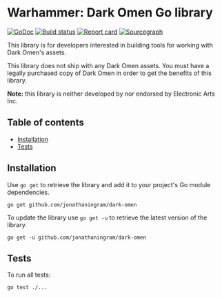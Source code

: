# Warhammer: Dark Omen Go library

[![GoDoc](https://godoc.org/github.com/jonathaningram/dark-omen?status.svg)](http://godoc.org/github.com/jonathaningram/dark-omen)
[![Build status](https://travis-ci.org/jonathaningram/dark-omen.svg?branch=master)](https://travis-ci.org/jonathaningram/dark-omen)
[![Report card](https://goreportcard.com/badge/github.com/jonathaningram/dark-omen)](https://goreportcard.com/report/github.com/jonathaningram/dark-omen)
[![Sourcegraph](https://sourcegraph.com/github.com/jonathaningram/dark-omen/-/badge.svg)](https://sourcegraph.com/github.com/jonathaningram/dark-omen?badge)

This library is for developers interested in building tools for working with Dark Omen's assets.

This library does not ship with any Dark Omen assets. You must have a legally purchased copy of Dark Omen in order to get the benefits of this library.

**Note:** this library is neither developed by nor endorsed by Electronic Arts Inc.

## Table of contents

- [Installation](#installation)
- [Tests](#tests)

## Installation

Use `go get` to retrieve the library and add it to your project's Go module dependencies.

```shell
go get github.com/jonathaningram/dark-omen
```

To update the library use `go get -u` to retrieve the latest version of the library.

```shell
go get -u github.com/jonathaningram/dark-omen
```

## Tests

To run all tests:

```sh
go test ./...
```
